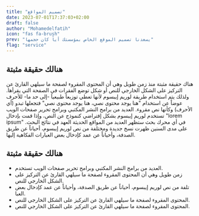 ```yaml
---
title: "تصميم المواقع"
date: 2023-07-01T17:37:03+02:00
draft: false
author: "Mohamedelfatih"
icon: "fas fa-brush"
prev: "يسعدنا تصميم الموقع الخاص بمؤسستك أياً كان حجمها"
flag: "service"
---
```


## هنالك حقيقة مثبتة

هناك حقيقة مثبتة منذ زمن طويل وهي أن المحتوى المقروء لصفحة ما سيلهي القارئ عن التركيز على الشكل الخارجي للنص أو شكل توضع الفقرات في الصفحة التي يقرأها. ولذلك يتم استخدام طريقة لوريم إيبسوم لأنها تعطي توزيعاَ طبيعياَ -إلى حد ما- للأحرف عوضاً عن استخدام "هنا يوجد محتوى نصي، هنا يوجد محتوى نصي" فتجعلها تبدو (أي الأحرف) وكأنها نص مقروء. العديد من برامح النشر المكتبي وبرامح تحرير صفحات الويب تستخدم لوريم إيبسوم بشكل إفتراضي كنموذج عن النص، وإذا قمت بإدخال "lorem ipsum" في أي محرك بحث ستظهر العديد من المواقع الحديثة العهد في نتائج البحث. على مدى السنين ظهرت نسخ جديدة ومختلفة من نص لوريم إيبسوم، أحياناً عن طريق الصدفة، وأحياناً عن عمد كإدخال بعض العبارات الفكاهية إليها.


## هنالك حقيقة مثبتة
- العديد من برامح النشر المكتبي وبرامح تحرير صفحات الويب تستخدم.
- زمن طويل وهي أن المحتوى المقروء لصفحة ما سيلهي القارئ عن التركيز على الشكل الخارجي للنص.
- تلفة من نص لوريم إيبسوم، أحياناً عن طريق الصدفة، وأحياناً عن عمد كإدخال بعض العبا.
- المحتوى المقروء لصفحة ما سيلهي القارئ عن التركيز على الشكل الخارجي للنص.
- المحتوى المقروء لصفحة ما سيلهي القارئ عن التركيز على الشكل الخارجي للنص.
